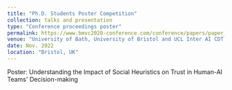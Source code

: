 ```yaml
---
title: "Ph.D. Students Poster Competition"
collection: talks and presentation
type: "Conference proceedings poster"
permalink: https://www.bmvc2020-conference.com/conference/papers/paper_0126.html
venue: "University of Bath, University of Bristol and UCL Inter AI CDT Conference"
date: Nov. 2022
location: "Bristol, UK"
---
```


Poster: Understanding the Impact of Social Heuristics on Trust in Human-AI Teams' Decision-making





